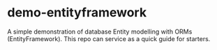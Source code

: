 # demo-entityframework
A simple demonstration of database Entity modelling with ORMs (EntityFramework). This repo can service as a quick guide for starters. 
